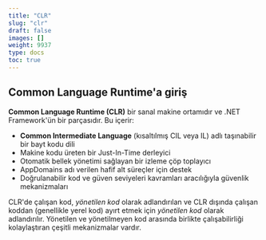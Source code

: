 ```yaml
---
title: "CLR"
slug: "clr"
draft: false
images: []
weight: 9937
type: docs
toc: true
---
```


## Common Language Runtime'a giriş
**Common Language Runtime (CLR)** bir sanal makine ortamıdır ve .NET Framework'ün bir parçasıdır. Bu içerir:

- **Common Intermediate Language** (kısaltılmış CIL veya IL) adlı taşınabilir bir bayt kodu dili
- Makine kodu üreten bir Just-In-Time derleyici
- Otomatik bellek yönetimi sağlayan bir izleme çöp toplayıcı
- AppDomains adı verilen hafif alt süreçler için destek
- Doğrulanabilir kod ve güven seviyeleri kavramları aracılığıyla güvenlik mekanizmaları

CLR'de çalışan kod, *yönetilen kod* olarak adlandırılan ve CLR dışında çalışan koddan (genellikle yerel kod) ayırt etmek için *yönetilen kod* olarak adlandırılır. Yönetilen ve yönetilmeyen kod arasında birlikte çalışabilirliği kolaylaştıran çeşitli mekanizmalar vardır.

